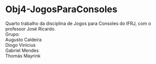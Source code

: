 # Obj4-JogosParaConsoles
Quarto trabalho da disciplina de Jogos para Consoles do IFRJ, com o professor José Ricardo.\
Grupo:\
Augusto Caldeira\
Diogo Vinícius\
Gabriel Mendes\
Thomás Mayrink
